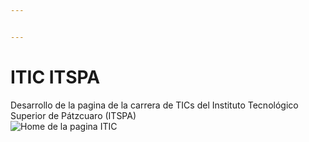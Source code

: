 ```yaml
---


---
```


<h1 id="itic-itspa-">ITIC ITSPA <img src="https://picasaweb.google.com/112489357227587373576/6667502976285064785#6667502975413947282" alt="" title="log"></h1>
<p>Desarrollo de la pagina de la carrera de TICs del Instituto Tecnológico Superior de Pátzcuaro (ITSPA)<br>
<img src="https://picasaweb.google.com/112489357227587373576/6667502288931413041#6667502286999746898" alt="Home de la pagina ITIC" title="Home"></p>
<pre><code></code></pre>

